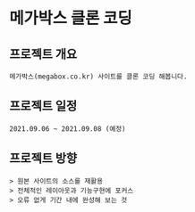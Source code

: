 # 메가박스 클론 코딩

## 프로젝트 개요
    메가박스(megabox.co.kr) 사이트를 클론 코딩 해봅니다.

## 프로젝트 일정
    2021.09.06 ~ 2021.09.08 (예정)

## 프로젝트 방향
    > 원본 사이트의 소스를 재활용
    > 전체적인 레이아웃과 기능구현에 포커스
    > 오류 없게 기간 내에 완성해 보는 것